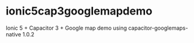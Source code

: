 # ionic5cap3googlemapdemo
Ionic 5 + Capacitor 3 + Google map demo using capacitor-googlemaps-native 1.0.2 
